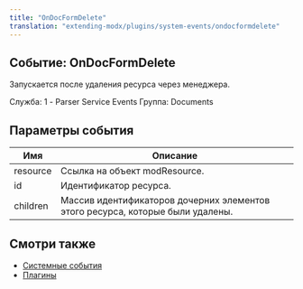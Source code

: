 ```yaml
---
title: "OnDocFormDelete"
translation: "extending-modx/plugins/system-events/ondocformdelete"
---
```


## Событие: OnDocFormDelete

Запускается после удаления ресурса через менеджера.

Служба: 1 - Parser Service Events
Группа: Documents

## Параметры события

| Имя      | Описание                                                                       |
| -------- | ------------------------------------------------------------------------------ |
| resource | Ссылка на объект modResource.                                                  |
| id       | Идентификатор ресурса.                                                         |
| children | Массив идентификаторов дочерних элементов этого ресурса, которые были удалены. |

## Смотри также

- [Системные события](extending-modx/plugins/system-events "Системные события")
- [Плагины](extending-modx/plugins "Плагины")
